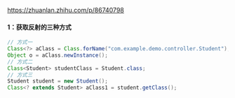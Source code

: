 https://zhuanlan.zhihu.com/p/86740798

#### 1：获取反射的三种方式

```java
// 方式一
Class<?> aClass = Class.forName("com.example.demo.controller.Student");
Object o = aClass.newInstance();
// 方式二
Class<Student> studentClass = Student.class;
// 方式三
Student student = new Student();
Class<? extends Student> aClass1 = student.getClass();

```

